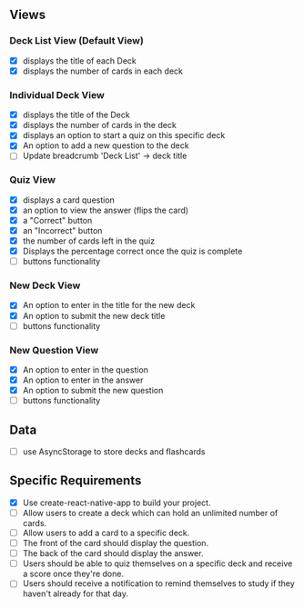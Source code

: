 ## Views

### Deck List View (Default View)

- [x] displays the title of each Deck
- [x] displays the number of cards in each deck

### Individual Deck View

- [x] displays the title of the Deck
- [x] displays the number of cards in the deck
- [x] displays an option to start a quiz on this specific deck
- [x] An option to add a new question to the deck
- [ ] Update breadcrumb 'Deck List' -> deck title

### Quiz View

- [x] displays a card question
- [x] an option to view the answer (flips the card)
- [x] a "Correct" button
- [x] an "Incorrect" button
- [x] the number of cards left in the quiz
- [x] Displays the percentage correct once the quiz is complete
- [ ] buttons functionality

### New Deck View

- [x] An option to enter in the title for the new deck
- [x] An option to submit the new deck title
- [ ] buttons functionality

### New Question View

- [x] An option to enter in the question
- [x] An option to enter in the answer
- [x] An option to submit the new question
- [ ] buttons functionality

## Data

- [ ] use AsyncStorage to store decks and flashcards

## Specific Requirements

- [x] Use create-react-native-app to build your project.
- [ ] Allow users to create a deck which can hold an unlimited number of cards.
- [ ] Allow users to add a card to a specific deck.
- [ ] The front of the card should display the question.
- [ ] The back of the card should display the answer.
- [ ] Users should be able to quiz themselves on a specific deck and receive a score once they're done.
- [ ] Users should receive a notification to remind themselves to study if they haven't already for that day.
